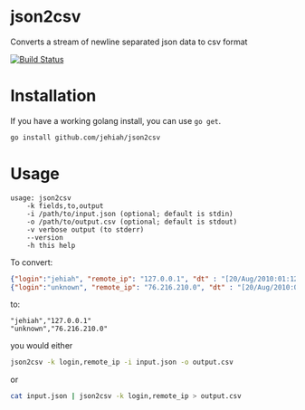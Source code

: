 json2csv
========

Converts a stream of newline separated json data to csv format

[![Build Status](https://travis-ci.org/jehiah/json2csv.png?branch=master)](https://travis-ci.org/jehiah/json2csv)


Installation
============

If you have a working golang install, you can use `go get`.

```bash
go install github.com/jehiah/json2csv
```

Usage
=====

```
usage: json2csv
    -k fields,to,output
    -i /path/to/input.json (optional; default is stdin)
    -o /path/to/output.csv (optional; default is stdout)
    -v verbose output (to stderr)
    --version
    -h this help
```

To convert:

```json
{"login":"jehiah", "remote_ip": "127.0.0.1", "dt" : "[20/Aug/2010:01:12:44 -0400]"}
{"login":"unknown", "remote_ip": "76.216.210.0", "dt" : "[20/Aug/2010:01:12:45 -0400]"}
```

to:

```
"jehiah","127.0.0.1"
"unknown","76.216.210.0"
```
    
you would either

```bash
json2csv -k login,remote_ip -i input.json -o output.csv
```

or

```bash
cat input.json | json2csv -k login,remote_ip > output.csv
```

